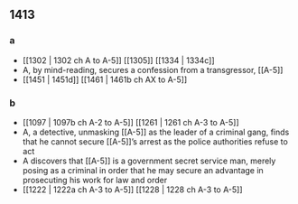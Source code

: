 ## 1413
### a
- [[1302 | 1302 ch A to A-5]] [[1305]] [[1334 | 1334c]] 
- A, by mind-reading, secures a confession from a transgressor, [[A-5]]
- [[1451 | 1451d]] [[1461 | 1461b ch AX to A-5]] 

### b
- [[1097 | 1097b ch A-2 to A-5]] [[1261 | 1261 ch A-3 to A-5]] 
- A, a detective, unmasking [[A-5]] as the leader of a criminal gang, finds that he cannot secure [[A-5]]’s arrest as the police authorities refuse to act
- A discovers that [[A-5]] is a government secret service man, merely posing as a criminal in order that he may secure an advantage in prosecuting his work for law and order
- [[1222 | 1222a ch A-3 to A-5]] [[1228 | 1228 ch A-3 to A-5]] 

